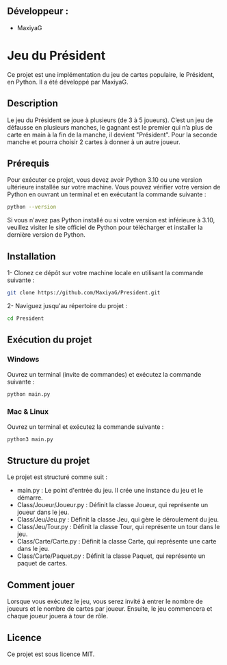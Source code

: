 ## Développeur : 
- MaxiyaG
 
# Jeu du Président

Ce projet est une implémentation du jeu de cartes populaire, le Président, en Python. Il a été développé par MaxiyaG.

## Description

Le jeu du Président se joue à plusieurs (de 3 à 5 joueurs). C’est un jeu de défausse en plusieurs manches, le gagnant est le premier qui n’a plus de carte en main à la fin de la manche, il devient "Président". Pour la seconde manche et pourra choisir 2 cartes à donner à un autre joueur.

## Prérequis

Pour exécuter ce projet, vous devez avoir Python 3.10 ou une version ultérieure installée sur votre machine. Vous pouvez vérifier votre version de Python en ouvrant un terminal et en exécutant la commande suivante :

```bash
python --version
```
Si vous n'avez pas Python installé ou si votre version est inférieure à 3.10, veuillez visiter le site officiel de Python pour télécharger et installer la dernière version de Python.

## Installation
1- Clonez ce dépôt sur votre machine locale en utilisant la commande suivante :
```bash
git clone https://github.com/MaxiyaG/President.git
```
2- Naviguez jusqu'au répertoire du projet :
```bash
cd President
```

## Exécution du projet

### Windows

Ouvrez un terminal (invite de commandes) et exécutez la commande suivante :

```bash
python main.py
```

### Mac & Linux
Ouvrez un terminal et exécutez la commande suivante :
```bash
python3 main.py
```

## Structure du projet
Le projet est structuré comme suit :  

- main.py : Le point d'entrée du jeu. Il crée une instance du jeu et le démarre.
- Class/Joueur/Joueur.py : Définit la classe Joueur, qui représente un joueur dans le jeu.
- Class/Jeu/Jeu.py : Définit la classe Jeu, qui gère le déroulement du jeu.
- Class/Jeu/Tour.py : Définit la classe Tour, qui représente un tour dans le jeu.
- Class/Carte/Carte.py : Définit la classe Carte, qui représente une carte dans le jeu.
- Class/Carte/Paquet.py : Définit la classe Paquet, qui représente un paquet de cartes.

## Comment jouer
Lorsque vous exécutez le jeu, vous serez invité à entrer le nombre de joueurs et le nombre de cartes par joueur. Ensuite, le jeu commencera et chaque joueur jouera à tour de rôle.  

## Licence
Ce projet est sous licence MIT.

